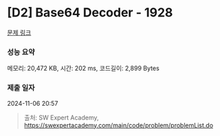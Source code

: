 # [D2] Base64 Decoder - 1928 

[문제 링크](https://swexpertacademy.com/main/code/problem/problemDetail.do?contestProbId=AV5PR4DKAG0DFAUq) 

### 성능 요약

메모리: 20,472 KB, 시간: 202 ms, 코드길이: 2,899 Bytes

### 제출 일자

2024-11-06 20:57



> 출처: SW Expert Academy, https://swexpertacademy.com/main/code/problem/problemList.do